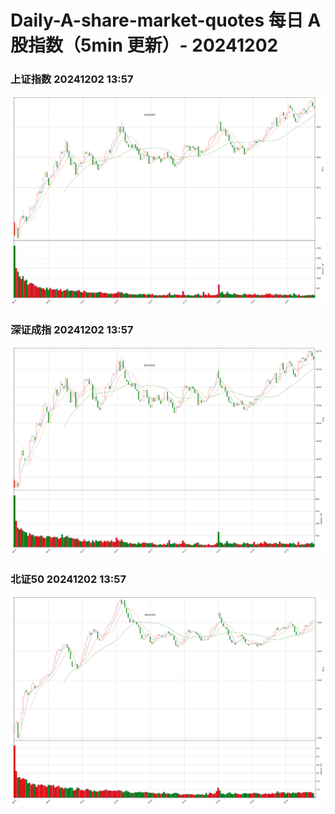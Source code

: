 
# Daily-A-share-market-quotes 每日 A 股指数（5min 更新）- 20241202

### 上证指数 20241202 13:57
![](./fig/2024/12/20241202-sh000001.png)

### 深证成指 20241202 13:57
![](./fig/2024/12/20241202-sz399001.png)

### 北证50 20241202 13:57
![](./fig/2024/12/20241202-bj899050.png)
